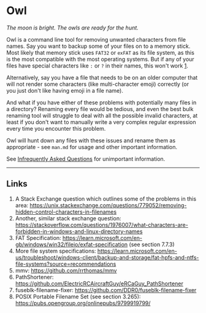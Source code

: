 # Owl

*The moon is bright. The owls are ready for the hunt.*

Owl is a command line tool for removing unwanted characters from file names.
Say you want to backup some of your files on to a memory stick. Most likely 
that memory stick uses `FAT32` or `exFAT` as its file system, as this is the 
most compatible with the most operating systems. But if any of your files 
have special characters like `:` or `?` in their names, this won't work 
[1](#links).

Alternatively, say you have a file that needs to be on an older computer 
that will not render some characters (like multi-character emoji) correctly 
(or you just don't like having emoji in a file name).

And what if you have either of these problems with potentially many files in 
a directory? Renaming every file would be tedious, and even the best bulk 
renaming tool will struggle to deal with all the possible invalid 
characters, at least if you don't want to manually write a very complex 
regular expression every time you encounter this problem.

Owl will hunt down any files with these issues and rename them as 
appropriate - see `man.md` for usage and other important information.

See [Infrequently Asked Questions](./iaq.md) for unimportant information.

---

## Links

1. A Stack Exchange question which outlines some of the problems in this area: <https://unix.stackexchange.com/questions/779052/removing-hidden-control-characters-in-filenames>
2. Another, similar stack exchange question: <https://stackoverflow.com/questions/1976007/what-characters-are-forbidden-in-windows-and-linux-directory-names>
3. FAT Specification: 
   <https://learn.microsoft.com/en-gb/windows/win32/fileio/exfat-specification> 
   (see section 7.7.3)
4. More file system specifications: <https://learn.microsoft.com/en-us/troubleshoot/windows-client/backup-and-storage/fat-hpfs-and-ntfs-file-systems?source=recommendations>
5. mmv: <https://github.com/rrthomas/mmv>
6. PathShortener: <https://github.com/ElectricRCAircraftGuy/eRCaGuy_PathShortener>
7. fuseblk-filename-fixer: <https://github.com/DDR0/fuseblk-filename-fixer>
8. POSIX Portable Filename Set (see section 3.265): 
   <https://pubs.opengroup.org/onlinepubs/9799919799/>

